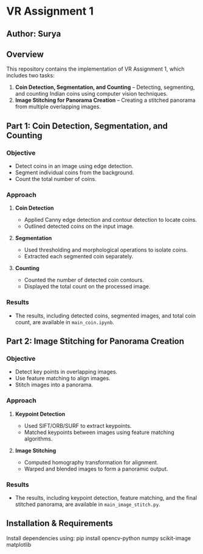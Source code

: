 # VR Assignment 1

## Author: Surya

## Overview
This repository contains the implementation of VR Assignment 1, which includes two tasks:
1. **Coin Detection, Segmentation, and Counting** – Detecting, segmenting, and counting Indian coins using computer vision techniques.
2. **Image Stitching for Panorama Creation** – Creating a stitched panorama from multiple overlapping images.

## Part 1: Coin Detection, Segmentation, and Counting
### Objective
- Detect coins in an image using edge detection.
- Segment individual coins from the background.
- Count the total number of coins.

### Approach
1. **Coin Detection**
   - Applied Canny edge detection and contour detection to locate coins.
   - Outlined detected coins on the input image.

2. **Segmentation**
   - Used thresholding and morphological operations to isolate coins.
   - Extracted each segmented coin separately.

3. **Counting**
   - Counted the number of detected coin contours.
   - Displayed the total count on the processed image.

### Results
- The results, including detected coins, segmented images, and total coin count, are available in `main_coin.ipynb`.

## Part 2: Image Stitching for Panorama Creation
### Objective
- Detect key points in overlapping images.
- Use feature matching to align images.
- Stitch images into a panorama.

### Approach
1. **Keypoint Detection**
   - Used SIFT/ORB/SURF to extract keypoints.
   - Matched keypoints between images using feature matching algorithms.

2. **Image Stitching**
   - Computed homography transformation for alignment.
   - Warped and blended images to form a panoramic output.

### Results
- The results, including keypoint detection, feature matching, and the final stitched panorama, are available in `main_image_stitch.py`.

## Installation & Requirements
Install dependencies using:
pip install opencv-python numpy scikit-image matplotlib

